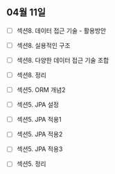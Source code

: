 ## 04월 11일

- [ ] 섹션8. 데이터 접근 기술 - 활용방안
- [ ] 섹션8. 실용적인 구조
- [ ] 섹션8. 다양한 데이터 접근 기술 조합
- [ ] 섹션8. 정리
- [ ] 섹션5. ORM 개념2
- [ ] 섹션5. JPA 설정
- [ ] 섹션5. JPA 적용1
- [ ] 섹션5. JPA 적용2
- [ ] 섹션5. JPA 적용3
- [ ] 섹션5. 정리

